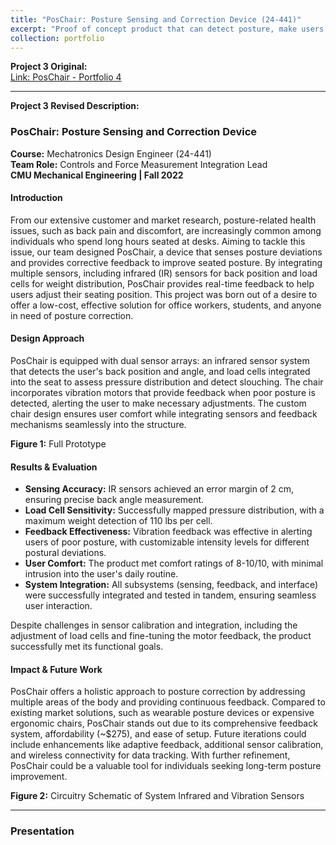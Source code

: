 ```yaml
---
title: "PosChair: Posture Sensing and Correction Device (24-441)"
excerpt: "Proof of concept product that can detect posture, make users aware of their posture, and correct that behavior for people seated at a desk. <br/><img src='/images/POSCHAIR.png'>"
collection: portfolio
---
```

**Project 3 Original:**  
[Link: PosChair - Portfolio 4](https://steezyali.github.io/portfolio/portfolio-4/)

---

**Project 3 Revised Description:**

### PosChair: Posture Sensing and Correction Device  
**Course:** Mechatronics Design Engineer (24-441)  
**Team Role:** Controls and Force Measurement Integration Lead  
**CMU Mechanical Engineering | Fall 2022**

#### Introduction  
From our extensive customer and market research, posture-related health issues, such as back pain and discomfort, are increasingly common among individuals who spend long hours seated at desks. Aiming to tackle this issue, our team designed PosChair, a device that senses posture deviations and provides corrective feedback to improve seated posture. By integrating multiple sensors, including infrared (IR) sensors for back position and load cells for weight distribution, PosChair provides real-time feedback to help users adjust their seating position. This project was born out of a desire to offer a low-cost, effective solution for office workers, students, and anyone in need of posture correction.

#### Design Approach  
PosChair is equipped with dual sensor arrays: an infrared sensor system that detects the user's back position and angle, and load cells integrated into the seat to assess pressure distribution and detect slouching. The chair incorporates vibration motors that provide feedback when poor posture is detected, alerting the user to make necessary adjustments. The custom chair design ensures user comfort while integrating sensors and feedback mechanisms seamlessly into the structure.

**Figure 1:** Full Prototype  

#### Results & Evaluation  
- **Sensing Accuracy:** IR sensors achieved an error margin of 2 cm, ensuring precise back angle measurement.  
- **Load Cell Sensitivity:** Successfully mapped pressure distribution, with a maximum weight detection of 110 lbs per cell.  
- **Feedback Effectiveness:** Vibration feedback was effective in alerting users of poor posture, with customizable intensity levels for different postural deviations.  
- **User Comfort:** The product met comfort ratings of 8-10/10, with minimal intrusion into the user's daily routine.  
- **System Integration:** All subsystems (sensing, feedback, and interface) were successfully integrated and tested in tandem, ensuring seamless user interaction.

Despite challenges in sensor calibration and integration, including the adjustment of load cells and fine-tuning the motor feedback, the product successfully met its functional goals.

#### Impact & Future Work  
PosChair offers a holistic approach to posture correction by addressing multiple areas of the body and providing continuous feedback. Compared to existing market solutions, such as wearable posture devices or expensive ergonomic chairs, PosChair stands out due to its comprehensive feedback system, affordability (~$275), and ease of setup. Future iterations could include enhancements like adaptive feedback, additional sensor calibration, and wireless connectivity for data tracking. With further refinement, PosChair could be a valuable tool for individuals seeking long-term posture improvement.

**Figure 2:** Circuitry Schematic of System Infrared and Vibration Sensors  


---

### Presentation  
